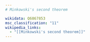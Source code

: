 ```yaml
---
# Minkowski's second theorem

wikidata: Q6867853
msc_classification: "11"
wikipedia_links:
  - "[[Minkowski's second theorem]]"
---
```

